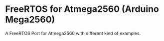 # FreeRTOS for Atmega2560 (Arduino Mega2560)
A FreeRTOS  Port for Atmega2560 with different kind of examples.
